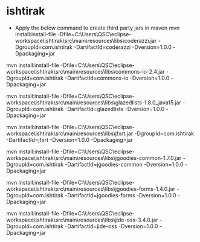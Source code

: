 # ishtirak

- Apply the below command to create third party jars in maven
mvn install:install-file -Dfile=C:\Users\QSC\eclipse-workspace\ishtirak\src\main\resources\libs\coderazzi.jar -DgroupId=com.ishtirak  -DartifactId=coderazzi -Dversion=1.0.0 -Dpackaging=jar

mvn install:install-file -Dfile=C:\Users\QSC\eclipse-workspace\ishtirak\src\main\resources\libs\commons-io-2.4.jar -DgroupId=com.ishtirak  -DartifactId=commons-io -Dversion=1.0.0 -Dpackaging=jar

mvn install:install-file -Dfile=C:\Users\QSC\eclipse-workspace\ishtirak\src\main\resources\libs\glazedlists-1.8.0_java15.jar -DgroupId=com.ishtirak  -DartifactId=glazedlists -Dversion=1.0.0 -Dpackaging=jar

mvn install:install-file -Dfile=C:\Users\QSC\eclipse-workspace\ishtirak\src\main\resources\libs\jfxrt.jar -DgroupId=com.ishtirak  -DartifactId=jfxrt -Dversion=1.0.0 -Dpackaging=jar

mvn install:install-file -Dfile=C:\Users\QSC\eclipse-workspace\ishtirak\src\main\resources\libs\jgoodies-common-1.7.0.jar -DgroupId=com.ishtirak  -DartifactId=jgoodies-common -Dversion=1.0.0 -Dpackaging=jar

mvn install:install-file -Dfile=C:\Users\QSC\eclipse-workspace\ishtirak\src\main\resources\libs\jgoodies-forms-1.4.0.jar -DgroupId=com.ishtirak  -DartifactId=jgoodies-forms -Dversion=1.0.0 -Dpackaging=jar

mvn install:install-file -Dfile=C:\Users\QSC\eclipse-workspace\ishtirak\src\main\resources\libs\jide-oss-3.4.0.jar -DgroupId=com.ishtirak  -DartifactId=jide-oss -Dversion=1.0.0 -Dpackaging=jar